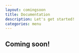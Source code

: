 ```yaml
---
layout: comingsoon
title: Documentation
description: Let's get started!
categories: menu
---
```


## Coming soon!


